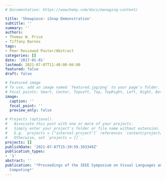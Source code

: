 ```yaml
---
# Documentation: https://wowchemy.com/docs/managing-content/

title: 'Showpiece: iSnap Demonstration'
subtitle: ''
summary: ''
authors:
- Thomas W. Price
- Tiffany Barnes
tags:
- Peer Reviewed Poster/Abstract
categories: []
date: '2017-01-01'
lastmod: 2021-07-07T11:40:00-04:00
featured: false
draft: false

# Featured image
# To use, add an image named `featured.jpg/png` to your page's folder.
# Focal points: Smart, Center, TopLeft, Top, TopRight, Left, Right, BottomLeft, Bottom, BottomRight.
image:
  caption: ''
  focal_point: ''
  preview_only: false

# Projects (optional).
#   Associate this post with one or more of your projects.
#   Simply enter your project's folder or file name without extension.
#   E.g. `projects = ["internal-project"]` references `content/project/deep-learning/index.md`.
#   Otherwise, set `projects = []`.
projects: []
publishDate: '2021-07-07T15:39:59.393349Z'
publication_types:
- '1'
abstract: ''
publication: '*Proceedings of the IEEE Symposium on Visual Languages and Human-Centric
  Computing*'
---
```


